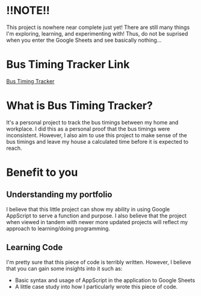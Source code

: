 # !!NOTE!!
This project is nowhere near complete just yet! There are still many things I'm exploring, learning, and experimenting with! Thus, do not be suprised when you enter the Google Sheets and see basically nothing...

# Bus Timing Tracker Link
[Bus Timing Tracker](https://docs.google.com/spreadsheets/d/1Apb95Xw1qqeouJU-L0WIr8zJ_en52HqWy_jPBESWrog/edit?usp=sharing)

# What is Bus Timing Tracker?
It's a personal project to track the bus timings between my home and workplace. I did this as a personal proof that the bus timings were inconsistent. However, I also aim to use this project to make sense of the bus timings and leave my house a calculated time before it is expected to reach. 

# Benefit to you
## Understanding my portfolio
I believe that this little project can show my ability in using Google AppScript to serve a function and purpose. I also believe that the project when viewed in tandem with newer more updated projects will reflect my approach to learning/doing programming.

## Learning Code
I'm pretty sure that this piece of code is terribly written. However, I believe that you can gain some insights into it such as:
- Basic syntax and usage of AppScript in the application to Google Sheets
- A little case study into how I particularly wrote this piece of code.
